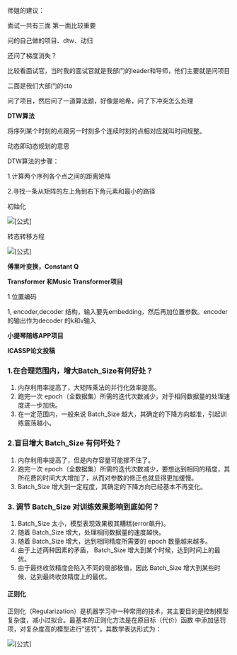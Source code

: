 师姐的建议：

面试一共有三面 第一面比较重要

问的自己做的项目、dtw、动归

还问了梯度消失？

比较看面试官，当时我的面试官就是我部门的leader和导师，他们主要就是问项目

二面是我们大部门的cto

问了项目，然后问了一道算法题，好像是哈希，问了下冲突怎么处理



**DTW算法**

将序列某个时刻的点跟另一时刻多个连续时刻的点相对应就叫时间规整。

动态即动态规划的意思

DTW算法的步骤：

1.计算两个序列各个点之间的距离矩阵

2.寻找一条从矩阵的左上角到右下角元素和最小的路径

初始化

![[公式]](https://www.zhihu.com/equation?tex=L_%7Bmin%7D%281%2C+1%29+%3D+M%281%2C+1%29)

转态转移方程

![[公式]](https://www.zhihu.com/equation?tex=L_%7Bmin%7D%28i%2C+j%29+%3D%5Cmin%5C%7B+L_%7Bmin%7D%28i%2C+j-1%29%2C+L_%7Bmin%7D%28i-1%2C+j%29%2C+L_%7Bmin%7D%28i-1%2C+j-1%29%5C%7D+%2B+M%28i%2Cj%29)



**傅里叶变换，Constant Q**



**Transformer 和Music Transformer项目**

1.位置编码

1, encoder,decoder 结构，输入要先embedding，然后再加位置参数。encoder的输出作为decoder 的k和v输入

**小提琴陪练APP项目**

**ICASSP论文投稿**

### 1.在合理范围内，增大Batch_Size有何好处？

1. 内存利用率提高了，大矩阵乘法的并行化效率提高。
2. 跑完一次 epoch（全数据集）所需的迭代次数减少，对于相同数据量的处理速度进一步加快。
3. 在一定范围内，一般来说 Batch_Size 越大，其确定的下降方向越准，引起训练震荡越小。

### 2.盲目增大 Batch_Size 有何坏处？

1. 内存利用率提高了，但是内存容量可能撑不住了。
2. 跑完一次 epoch（全数据集）所需的迭代次数减少，要想达到相同的精度，其所花费的时间大大增加了，从而对参数的修正也就显得更加缓慢。
3. Batch_Size 增大到一定程度，其确定的下降方向已经基本不再变化。

### 3. 调节 Batch_Size 对训练效果影响到底如何？

1. Batch_Size 太小，模型表现效果极其糟糕(error飙升)。
2. 随着 Batch_Size 增大，处理相同数据量的速度越快。
3. 随着 Batch_Size 增大，达到相同精度所需要的 epoch 数量越来越多。
4. 由于上述两种因素的矛盾， Batch_Size 增大到某个时候，达到时间上的最优。
5. 由于最终收敛精度会陷入不同的局部极值，因此 Batch_Size 增大到某些时候，达到最终收敛精度上的最优。 

#### 正则化

正则化（Regularization）是机器学习中一种常用的技术，其主要目的是控制模型复杂度，减小过拟合。最基本的正则化方法是在原目标（代价）函数 中添加惩罚项，对复杂度高的模型进行“惩罚”。其数学表达形式为：

![[公式]](https://www.zhihu.com/equation?tex=%5Ctilde%7BJ%7D%5Cleft%28+w%3BX%2Cy+%5Cright%29+%3DJ+%5Cleft%28+w%3BX%2Cy+%5Cright%29%2B%5Calpha%5COmega%5Cleft%28+w+%5Cright%29)



